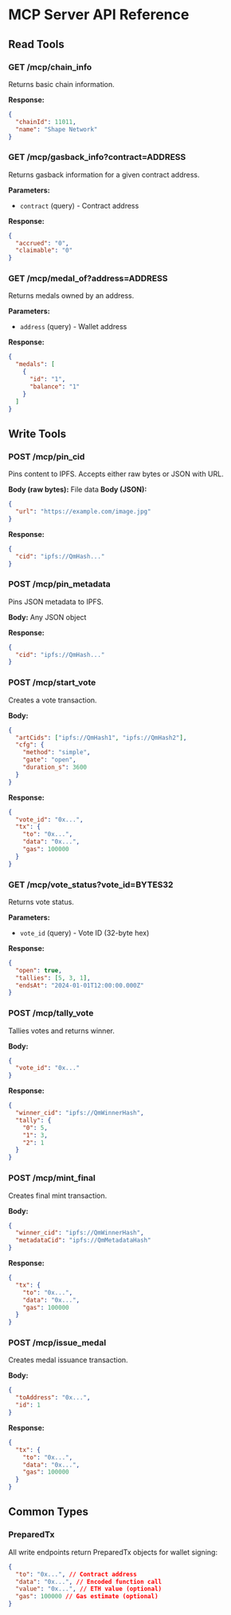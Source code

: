 # MCP Server API Reference

## Read Tools

### GET /mcp/chain_info

Returns basic chain information.

**Response:**

```json
{
  "chainId": 11011,
  "name": "Shape Network"
}
```

### GET /mcp/gasback_info?contract=ADDRESS

Returns gasback information for a given contract address.

**Parameters:**

- `contract` (query) - Contract address

**Response:**

```json
{
  "accrued": "0",
  "claimable": "0"
}
```

### GET /mcp/medal_of?address=ADDRESS

Returns medals owned by an address.

**Parameters:**

- `address` (query) - Wallet address

**Response:**

```json
{
  "medals": [
    {
      "id": "1",
      "balance": "1"
    }
  ]
}
```

## Write Tools

### POST /mcp/pin_cid

Pins content to IPFS. Accepts either raw bytes or JSON with URL.

**Body (raw bytes):** File data
**Body (JSON):**

```json
{
  "url": "https://example.com/image.jpg"
}
```

**Response:**

```json
{
  "cid": "ipfs://QmHash..."
}
```

### POST /mcp/pin_metadata

Pins JSON metadata to IPFS.

**Body:** Any JSON object

**Response:**

```json
{
  "cid": "ipfs://QmHash..."
}
```

### POST /mcp/start_vote

Creates a vote transaction.

**Body:**

```json
{
  "artCids": ["ipfs://QmHash1", "ipfs://QmHash2"],
  "cfg": {
    "method": "simple",
    "gate": "open",
    "duration_s": 3600
  }
}
```

**Response:**

```json
{
  "vote_id": "0x...",
  "tx": {
    "to": "0x...",
    "data": "0x...",
    "gas": 100000
  }
}
```

### GET /mcp/vote_status?vote_id=BYTES32

Returns vote status.

**Parameters:**

- `vote_id` (query) - Vote ID (32-byte hex)

**Response:**

```json
{
  "open": true,
  "tallies": [5, 3, 1],
  "endsAt": "2024-01-01T12:00:00.000Z"
}
```

### POST /mcp/tally_vote

Tallies votes and returns winner.

**Body:**

```json
{
  "vote_id": "0x..."
}
```

**Response:**

```json
{
  "winner_cid": "ipfs://QmWinnerHash",
  "tally": {
    "0": 5,
    "1": 3,
    "2": 1
  }
}
```

### POST /mcp/mint_final

Creates final mint transaction.

**Body:**

```json
{
  "winner_cid": "ipfs://QmWinnerHash",
  "metadataCid": "ipfs://QmMetadataHash"
}
```

**Response:**

```json
{
  "tx": {
    "to": "0x...",
    "data": "0x...",
    "gas": 100000
  }
}
```

### POST /mcp/issue_medal

Creates medal issuance transaction.

**Body:**

```json
{
  "toAddress": "0x...",
  "id": 1
}
```

**Response:**

```json
{
  "tx": {
    "to": "0x...",
    "data": "0x...",
    "gas": 100000
  }
}
```

## Common Types

### PreparedTx

All write endpoints return PreparedTx objects for wallet signing:

```json
{
  "to": "0x...", // Contract address
  "data": "0x...", // Encoded function call
  "value": "0x...", // ETH value (optional)
  "gas": 100000 // Gas estimate (optional)
}
```
